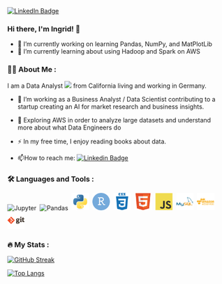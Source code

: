 <div id="badges">
  <a href="http://linkedin.com/in/ingridwstevens/">
    <img src="https://img.shields.io/badge/LinkedIn-blue?style=for-the-badge&logo=linkedin&logoColor=white" alt="LinkedIn Badge"/>
  </a>
</div>

### Hi there, I'm Ingrid! 👋

- 🔭 I’m currently working on learning Pandas, NumPy, and MatPlotLib
- 🌱 I’m currently learning about using Hadoop and Spark on AWS


### :woman_technologist: About Me :
I am a Data Analyst <img src="https://media.giphy.com/media/WUlplcMpOCEmTGBtBW/giphy.gif" width="30"> from California living and working in Germany.


- :telescope: I’m working as a Business Analyst / Data Scientist contributing to a startup creating an AI for market research and business insights.

- :seedling: Exploring AWS in order to analyze large datasets and understand more about what Data Engineers do

- :zap: In my free time, I enjoy reading books about data.

- :mailbox:How to reach me: [![Linkedin Badge](https://img.shields.io/badge/-kakbar-blue?style=flat&logo=Linkedin&logoColor=white)](http://linkedin.com/in/ingridwstevens/)


### :hammer_and_wrench: Languages and Tools :
<div>
  <img src="https://cdn.jsdelivr.net/gh/devicons/devicon/icons/jupyter/jupyter-plain-wordmark.svg" title="Jupyter" alt="Jupyter" width="40" height="40"/>&nbsp;
<img src="https://cdn.jsdelivr.net/gh/devicons/devicon/icons/pandas/pandas-original-wordmark.svg"
" title="Pandas" alt="Pandas" width="40" height="40"/>&nbsp;
  <img src="https://github.com/devicons/devicon/blob/master/icons/python/python-original.svg" title="Python" alt="Python" width="40" height="40"/>&nbsp;
  <img src="https://github.com/devicons/devicon/blob/master/icons/rstudio/rstudio-original.svg" title="R Studio" alt="R Studio" width="40" height="40"/>&nbsp;
  <img src="https://github.com/devicons/devicon/blob/master/icons/css3/css3-plain-wordmark.svg"  title="CSS3" alt="CSS" width="40" height="40"/>&nbsp;
  <img src="https://github.com/devicons/devicon/blob/master/icons/html5/html5-original.svg" title="HTML5" alt="HTML" width="40" height="40"/>&nbsp;
  <img src="https://github.com/devicons/devicon/blob/master/icons/javascript/javascript-original.svg" title="JavaScript" alt="JavaScript" width="40" height="40"/>&nbsp;
  <img src="https://github.com/devicons/devicon/blob/master/icons/mysql/mysql-original-wordmark.svg" title="MySQL"  alt="MySQL" width="40" height="40"/>&nbsp;
  <img src="https://github.com/devicons/devicon/blob/master/icons/amazonwebservices/amazonwebservices-plain-wordmark.svg" title="AWS" alt="AWS" width="40" height="40"/>&nbsp;
  <img src="https://github.com/devicons/devicon/blob/master/icons/git/git-original-wordmark.svg" title="Git" **alt="Git" width="40" height="40"/>
</div>



### :fire: My Stats :
[![GitHub Streak](http://github-readme-streak-stats.herokuapp.com?user=ingridstevens&theme=dark&background=000000)](https://git.io/streak-stats)


[![Top Langs](https://github-readme-stats.vercel.app/api/top-langs/?username=ingridstevens&layout=compact&theme=vision-friendly-dark)](https://github.com/anuraghazra/github-readme-stats)

